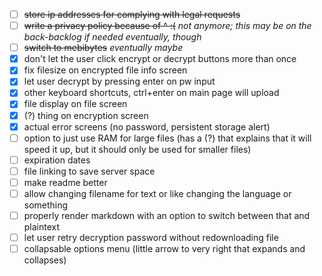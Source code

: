 - [ ] ~~store ip addresses for complying with legal requests~~
- [ ] ~~write a privacy policy because of ^ :(~~ _not anymore; this may be on the back-backlog if needed eventually, though_
- [ ] ~~switch to mebibytes~~ _eventually maybe_
- [x] don't let the user click encrypt or decrypt buttons more than once
- [x] fix filesize on encrypted file info screen
- [x] let user decrypt by pressing enter on pw input
- [x] other keyboard shortcuts, ctrl+enter on main page will upload
- [x] file display on file screen
- [x] (?) thing on encryption screen
- [x] actual error screens (no password, persistent storage alert)
- [ ] option to just use RAM for large files (has a (?) that explains that it will speed it up, but it should only be used for smaller files)
- [ ] expiration dates
- [ ] file linking to save server space
- [ ] make readme better
- [ ] allow changing filename for text or like changing the language or something
- [ ] properly render markdown with an option to switch between that and plaintext
- [ ] let user retry decryption password without redownloading file
- [ ] collapsable options menu (little arrow to very right that expands and collapses)
